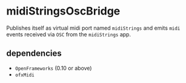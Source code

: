 # midiStringsOscBridge
Publishes itself as virtual midi port named `midiStrings` and emits `midi` events received via `OSC` from the `midiStrings` app.

## dependencies
* `OpenFrameworks` (0.10 or above)
* `ofxMidi`